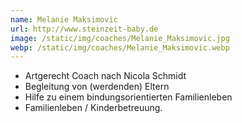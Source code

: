 ```yaml
---
name: Melanie Maksimovic
url: http://www.steinzeit-baby.de
image: /static/img/coaches/Melanie_Maksimovic.jpg
webp: /static/img/coaches/Melanie_Maksimovic.webp
---
```


<ul><li>Artgerecht Coach nach Nicola Schmidt</li><li>Begleitung von (werdenden) Eltern&nbsp;</li><li>Hilfe zu einem bindungsorientierten Familienleben</li><li>Familienleben / Kinderbetreuung.&nbsp;</li></ul>